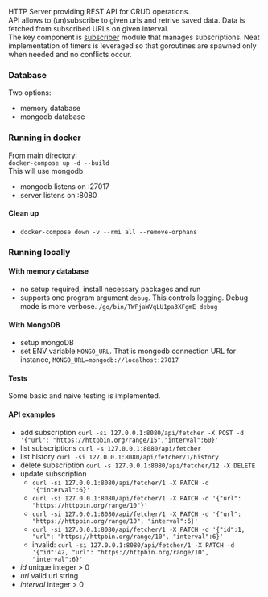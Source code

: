 HTTP Server providing REST API for CRUD operations.<br>
API allows to (un)subscribe to given urls and retrive saved data. Data is fetched from subscribed URLs on given interval.<br>
The key component is [subscriber](https://github.com/mikimowski/API-Fetcher/tree/master/subscriber) module that manages subscriptions. Neat implementation of timers is leveraged so that goroutines are spawned only when needed and no conflicts occur.

### Database
Two options:
* memory database
* mongodb database

### Running in docker
From main directory:<br>
`docker-compose up -d --build`<br>
This will use mongodb
* mongodb listens on :27017
* server listens on :8080

#### Clean up
* `docker-compose down -v --rmi all --remove-orphans`

### Running locally

#### With memory database
* no setup required, install necessary packages and run
* supports one program argument `debug`. This controls logging. Debug mode is more verbose.
    `/go/bin/TWFjaWVqLU1pa3XFgmE debug`

#### With MongoDB
* setup mongoDB
* set ENV variable `MONGO_URL`. That is mongodb connection URL
  for instance, `MONGO_URL=mongodb://localhost:27017`

#### Tests
Some basic and naive testing is implemented.

#### API examples
* add subscription `curl -si 127.0.0.1:8080/api/fetcher -X POST -d '{"url": "https://httpbin.org/range/15","interval":60}'`
* list subscriptions `curl -s 127.0.0.1:8080/api/fetcher`
* list history `curl -si 127.0.0.1:8080/api/fetcher/1/history`
* delete subscription `curl -s 127.0.0.1:8080/api/fetcher/12 -X DELETE`
* update subscription<br>
    * `curl -si 127.0.0.1:8080/api/fetcher/1 -X PATCH -d '{"interval":6}'`<br>
    * `curl -si 127.0.0.1:8080/api/fetcher/1 -X PATCH -d '{"url": "https://httpbin.org/range/10"}'`<br>
    * `curl -si 127.0.0.1:8080/api/fetcher/1 -X PATCH -d '{"url": "https://httpbin.org/range/10", "interval":6}'`<br>
    * `curl -si 127.0.0.1:8080/api/fetcher/1 -X PATCH -d '{"id":1, "url": "https://httpbin.org/range/10", "interval":6}'`<br>
    * invalid: `curl -si 127.0.0.1:8080/api/fetcher/1 -X PATCH -d '{"id":42, "url": "https://httpbin.org/range/10", "interval":6}'`<br>
* *id* unique integer > 0
* *url* valid url string
* *interval* integer > 0
